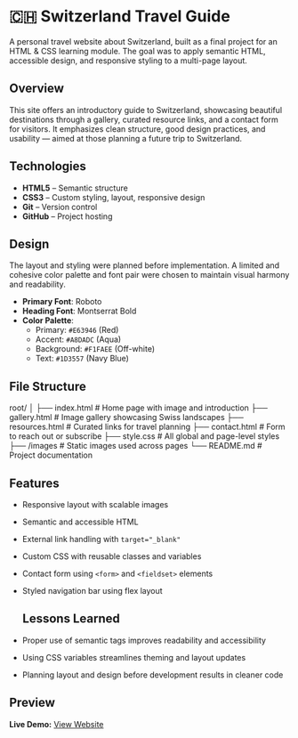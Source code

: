 # 🇨🇭 Switzerland Travel Guide

A personal travel website about Switzerland, built as a final project for an HTML & CSS learning module. The goal was to apply semantic HTML, accessible design, and responsive styling to a multi-page layout.

## Overview

This site offers an introductory guide to Switzerland, showcasing beautiful destinations through a gallery, curated resource links, and a contact form for visitors. It emphasizes clean structure, good design practices, and usability — aimed at those planning a future trip to Switzerland.

## Technologies

- **HTML5** – Semantic structure
- **CSS3** – Custom styling, layout, responsive design
- **Git** – Version control
- **GitHub** – Project hosting

## Design

The layout and styling were planned before implementation. A limited and cohesive color palette and font pair were chosen to maintain visual harmony and readability.

- **Primary Font**: Roboto
- **Heading Font**: Montserrat Bold
- **Color Palette**:
  - Primary: `#E63946` (Red)
  - Accent: `#A8DADC` (Aqua)
  - Background: `#F1FAEE` (Off-white)
  - Text: `#1D3557` (Navy Blue)

## File Structure

root/
│
├── index.html # Home page with image and introduction
├── gallery.html # Image gallery showcasing Swiss landscapes
├── resources.html # Curated links for travel planning
├── contact.html # Form to reach out or subscribe
├── style.css # All global and page-level styles
├── /images # Static images used across pages
└── README.md # Project documentation

## Features

- Responsive layout with scalable images
- Semantic and accessible HTML
- External link handling with `target="_blank"`
- Custom CSS with reusable classes and variables
- Contact form using `<form>` and `<fieldset>` elements
- Styled navigation bar using flex layout

  ## Lessons Learned

- Proper use of semantic tags improves readability and accessibility
- Using CSS variables streamlines theming and layout updates
- Planning layout and design before development results in cleaner code

## Preview

**Live Demo:** [View Website](https://visit-switzerland-kristina.netlify.app/)
